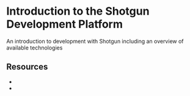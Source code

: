 # Introduction to the Shotgun Development Platform

An introduction to development with Shotgun including an overview of available 
technologies

## Resources

*
* 
